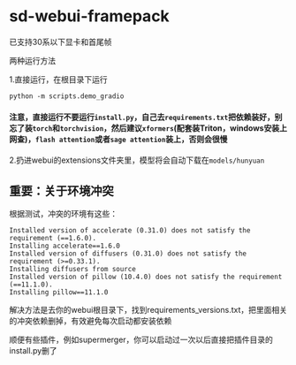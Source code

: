 # sd-webui-framepack
已支持30系以下显卡和首尾帧

两种运行方法

1.直接运行，在根目录下运行
```
python -m scripts.demo_gradio
```
#### 注意，直接运行不要运行`install.py`，自己去`requirements.txt`把依赖装好，别忘了装`torch`和`torchvision`，然后建议`xformers`(配套装Triton，windows安装上网查)，`flash attention`或者`sage attention`装上，否则会很慢

2.扔进webui的extensions文件夹里，模型将会自动下载在`models/hunyuan`

## 重要：关于环境冲突
根据测试，冲突的环境有这些：
```
Installed version of accelerate (0.31.0) does not satisfy the requirement (==1.6.0).
Installing accelerate==1.6.0
Installed version of diffusers (0.31.0) does not satisfy the requirement (>=0.33.1).
Installing diffusers from source
Installed version of pillow (10.4.0) does not satisfy the requirement (==11.1.0).
Installing pillow==11.1.0
```
解决方法是去你的webui根目录下，找到requirements_versions.txt，把里面相关的冲突依赖删掉，有效避免每次启动都安装依赖

顺便有些插件，例如supermerger，你可以启动过一次以后直接把插件目录的install.py删了
